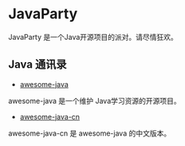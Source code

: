 # JavaParty
JavaParty 是一个Java开源项目的派对。请尽情狂欢。

## Java 通讯录
- [awesome-java](https://github.com/akullpp/awesome-java)

awesome-java 是一个维护 Java学习资源的开源项目。

- [awesome-java-cn](https://github.com/jobbole/awesome-java-cn)


awesome-java-cn 是 awesome-java 的中文版本。



